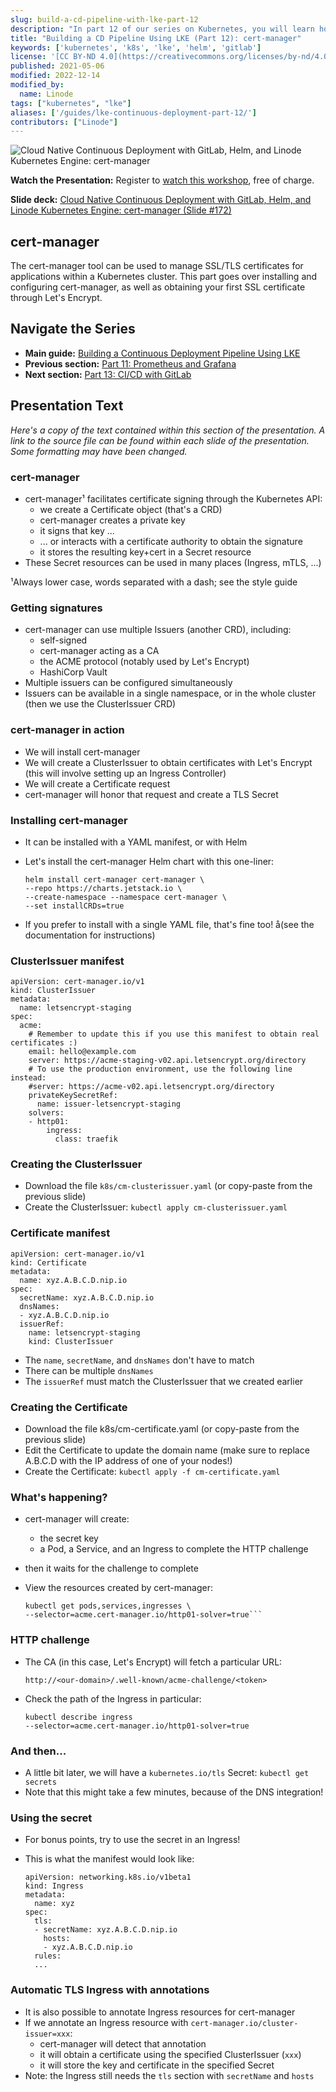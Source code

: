 ```yaml
---
slug: build-a-cd-pipeline-with-lke-part-12
description: "In part 12 of our series on Kubernetes, you will learn how to install and configure cert-manager, and obtain a TLS/SSL certificate for your Kubernetes cluster."
title: "Building a CD Pipeline Using LKE (Part 12): cert-manager"
keywords: ['kubernetes', 'k8s', 'lke', 'helm', 'gitlab']
license: '[CC BY-ND 4.0](https://creativecommons.org/licenses/by-nd/4.0)'
published: 2021-05-06
modified: 2022-12-14
modified_by:
  name: Linode
tags: ["kubernetes", "lke"]
aliases: ['/guides/lke-continuous-deployment-part-12/']
contributors: ["Linode"]
---
```


![Cloud Native Continuous Deployment with GitLab, Helm, and Linode Kubernetes Engine: cert-manager](cd-presentation-header-12-cert-manager.png "Cloud Native Continuous Deployment with GitLab, Helm, and Linode Kubernetes Engine: cert-manager")

**Watch the Presentation:** Register to [watch this workshop](https://event.on24.com/wcc/r/3121133/FC5BC89B210FAAFFC957E6204E55A228?partnerref=website_docs), free of charge.

**Slide deck:** [Cloud Native Continuous Deployment with GitLab, Helm, and Linode Kubernetes Engine: cert-manager (Slide #172)](https://2021-03-lke.container.training/#172)

## cert-manager

The cert-manager tool can be used to manage SSL/TLS certificates for applications within a Kubernetes cluster. This part goes over installing and configuring cert-manager, as well as obtaining your first SSL certificate through Let's Encrypt.

## Navigate the Series

- **Main guide:** [Building a Continuous Deployment Pipeline Using LKE](/docs/guides/build-a-cd-pipeline-with-lke/)
- **Previous section:** [Part 11: Prometheus and Grafana](/docs/guides/build-a-cd-pipeline-with-lke-part-11/)
- **Next section:** [Part 13: CI/CD with GitLab](/docs/guides/build-a-cd-pipeline-with-lke-part-13/)

## Presentation Text

*Here's a copy of the text contained within this section of the presentation. A link to the source file can be found within each slide of the presentation. Some formatting may have been changed.*

### cert-manager

- cert-manager¹ facilitates certificate signing through the Kubernetes API:
  - we create a Certificate object (that's a CRD)
  - cert-manager creates a private key
  - it signs that key ...
  - ... or interacts with a certificate authority to obtain the signature
  - it stores the resulting key+cert in a Secret resource
- These Secret resources can be used in many places (Ingress, mTLS, ...)

¹Always lower case, words separated with a dash; see the style guide

### Getting signatures

- cert-manager can use multiple Issuers (another CRD), including:
  - self-signed
  - cert-manager acting as a CA
  - the ACME protocol (notably used by Let's Encrypt)
  - HashiCorp Vault
- Multiple issuers can be configured simultaneously
- Issuers can be available in a single namespace, or in the whole cluster (then we use the ClusterIssuer CRD)

### cert-manager in action

- We will install cert-manager
- We will create a ClusterIssuer to obtain certificates with Let's Encrypt (this will involve setting up an Ingress Controller)
- We will create a Certificate request
- cert-manager will honor that request and create a TLS Secret

### Installing cert-manager

- It can be installed with a YAML manifest, or with Helm
- Let's install the cert-manager Helm chart with this one-liner:

      helm install cert-manager cert-manager \
      --repo https://charts.jetstack.io \
      --create-namespace --namespace cert-manager \
      --set installCRDs=true

- If you prefer to install with a single YAML file, that's fine too! å(see the documentation for instructions)

### ClusterIssuer manifest

    apiVersion: cert-manager.io/v1
    kind: ClusterIssuer
    metadata:
      name: letsencrypt-staging
    spec:
      acme:
        # Remember to update this if you use this manifest to obtain real certificates :)
        email: hello@example.com
        server: https://acme-staging-v02.api.letsencrypt.org/directory
        # To use the production environment, use the following line instead:
        #server: https://acme-v02.api.letsencrypt.org/directory
        privateKeySecretRef:
          name: issuer-letsencrypt-staging
        solvers:
        - http01:
            ingress:
              class: traefik

### Creating the ClusterIssuer

- Download the file `k8s/cm-clusterissuer.yaml` (or copy-paste from the previous slide)
- Create the ClusterIssuer: `kubectl apply cm-clusterissuer.yaml`

### Certificate manifest

    apiVersion: cert-manager.io/v1
    kind: Certificate
    metadata:
      name: xyz.A.B.C.D.nip.io
    spec:
      secretName: xyz.A.B.C.D.nip.io
      dnsNames:
      - xyz.A.B.C.D.nip.io
      issuerRef:
        name: letsencrypt-staging
        kind: ClusterIssuer

- The `name`, `secretName`, and `dnsNames` don't have to match
- There can be multiple `dnsNames`
- The `issuerRef` must match the ClusterIssuer that we created earlier

### Creating the Certificate

- Download the file k8s/cm-certificate.yaml (or copy-paste from the previous slide)
- Edit the Certificate to update the domain name (make sure to replace A.B.C.D with the IP address of one of your nodes!)
- Create the Certificate: `kubectl apply -f cm-certificate.yaml`

### What's happening?

- cert-manager will create:
    - the secret key
    - a Pod, a Service, and an Ingress to complete the HTTP challenge
- then it waits for the challenge to complete
- View the resources created by cert-manager:

      kubectl get pods,services,ingresses \
      --selector=acme.cert-manager.io/http01-solver=true```

### HTTP challenge

- The CA (in this case, Let's Encrypt) will fetch a particular URL:

      http://<our-domain>/.well-known/acme-challenge/<token>

- Check the path of the Ingress in particular:

      kubectl describe ingress
      --selector=acme.cert-manager.io/http01-solver=true

### And then...

- A little bit later, we will have a `kubernetes.io/tls` Secret: `kubectl get secrets`
- Note that this might take a few minutes, because of the DNS integration!

### Using the secret

- For bonus points, try to use the secret in an Ingress!

- This is what the manifest would look like:

      apiVersion: networking.k8s.io/v1beta1
      kind: Ingress
      metadata:
        name: xyz
      spec:
        tls:
        - secretName: xyz.A.B.C.D.nip.io
          hosts:
          - xyz.A.B.C.D.nip.io
        rules:
        ...

### Automatic TLS Ingress with annotations

- It is also possible to annotate Ingress resources for cert-manager
- If we annotate an Ingress resource with `cert-manager.io/cluster-issuer=xxx`:
    - cert-manager will detect that annotation
    - it will obtain a certificate using the specified ClusterIssuer (`xxx`)
    - it will store the key and certificate in the specified Secret
- Note: the Ingress still needs the `tls` section with `secretName` and `hosts`
